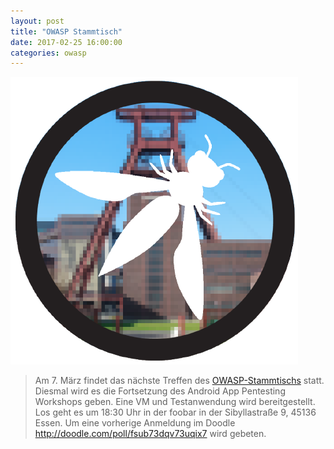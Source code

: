 ```yaml
---
layout: post
title: "OWASP Stammtisch"
date: 2017-02-25 16:00:00
categories: owasp
---
```


![Quelle: OWASP](/media/2016-10-17/owasp-ruhrpott.png)

> Am 7. März findet das nächste Treffen des [OWASP-Stammtischs](https://www.owasp.org/index.php/OWASP_German_Chapter_Stammtisch_Initiative/Ruhrpott) statt. Diesmal wird es die Fortsetzung des Android App Pentesting Workshops geben. Eine VM und Testanwendung wird bereitgestellt. Los geht es um 18:30 Uhr in der foobar in der Sibyllastraße 9, 45136 Essen. Um eine vorherige Anmeldung im Doodle <http://doodle.com/poll/fsub73dqv73uqix7> wird gebeten.